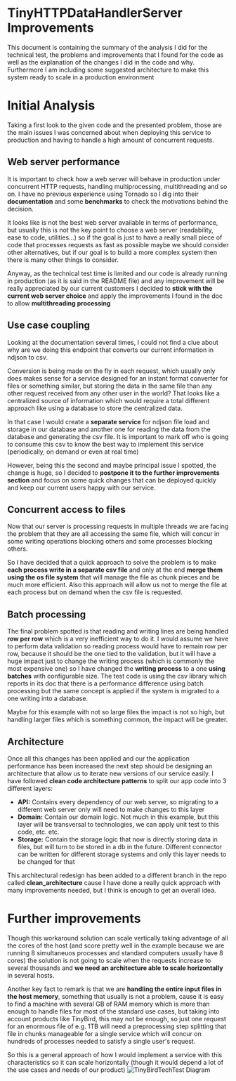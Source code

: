 ﻿# TinyHTTPDataHandlerServer Improvements

This document is containing the summary of the analysis I did for the technical test, the problems and improvements that I found for the code as well as the explanation of the changes I did in the code and why. Furthermore I am including some suggested architecture to make this system ready to scale in a production environment


# Initial Analysis

Taking a first look to the given code and the presented problem, those are the main issues I was concerned about when deploying this service to production and having to handle a high amount of concurrent requests.

## Web server performance 

It is important to check how a web server will behave in production under concurrent HTTP requests, handling multiprocessing, multithreading and so on. I have no previous experience using Tornado so I dig into their **documentation** and some **benchmarks** to check the motivations behind the decision.

It looks like is not the best web server available in terms of performance, but usually this is not the key point to choose a web server (readability, ease to code, utilities...) so if the goal is just to have a really small piece of code that processes requests as fast as possible maybe we should consider other alternatives, but if our goal is to build a more complex system then there is many other things to consider.

Anyway, as the technical test time is limited and our code is already running in production (as it is said in the README file) and any improvement will be really appreciated by our current customers I decided to **stick with the current web server choice** and apply the improvements I found in the doc to allow **multithreading processing**

## Use case coupling

Looking at the documentation several times, I could not find a clue about why are we doing this endpoint that converts our current information in ndjson to csv. 

Conversion is being made on the fly in each request, which usually only does makes sense for a service designed for an instant format converter for files or something similar, but storing the data in the same file than any other request received from any other user in the world? That looks like a centralized source of information which would require a total different approach like using a database to store the centralized data.

In that case I would create a **separate service** for ndjson file load and storage in our database and another one for reading the data from the database and generating the csv file. It is important to mark off who is going to consume this csv  to know the best way to implement this service (periodically, on demand or even at real time)

However, being this the second and maybe principal issue I spotted, the change is huge, so I decided to **postpone it to the further improvements section** and focus on some quick changes that can be deployed quickly and keep our current users happy with our service.

## Concurrent access to files

Now that our server is processing requests in multiple threads we are facing the problem that they are all accessing the same file, which will concur in some writing operations blocking others and some processes blocking others.

So I have decided that a quick approach to solve the problem is to make **each process write in a separate csv file** and only at the end **merge them using the os file system** that will manage the file as chunk pieces and be much more efficient. Also this approach will allow us not to merge the file at each process but on demand when the csv file is requested.

## Batch processing

The final problem spotted is that reading and writing lines are being handled **row per row** which is a very inefficient way to do it. I would assume we have to perform data validation so reading process would have to remain row per row, because it should be the one tied to the validation, but it will have a huge impact just to change the writing process (which is commonly the most expensive one) so
I have changed the **writing process** to a one **using batches** with configurable size. The test code is using the csv library which reports in its doc that there is a performance difference using batch processing but the same concept is applied if the system is migrated to a one writing into a database.

Maybe for this example with not so large files the impact is not so high, but handling larger files which is something common, the impact will be greater.

## Architecture

Once all this changes has been applied and our the application performance has been increased the next step should be designing an architecture that allow us to iterate new versions of our service easily.
I have followed **clean code architecture patterns** to split our app code into 3 different layers:

 - **API:** Contains every dependency of our web server, so migrating to a different web server only will need to make changes to this layer
 - **Domain:** Contain our domain logic. Not much in this example, but this layer will be transversal to technologies, we can apply unit test to this code, etc. etc.
 - **Storage:** Contain the storage logic that now is directly storing data in files, but will turn to be stored in a db in the future. Different connector can be written for different storage systems and only this layer needs to be changed for that

This architectural redesign has been added to a different branch in the repo called **clean_architecture** cause I have done a really quick approach with many improvements needed, but I think is enough to get an overall idea.

# Further improvements

Though this workaround solution can scale vertically taking advantage of all the cores of the host (and score pretty well in the example because we are running 8 simultaneuos processes and standard computers usually have 8 cores) the solution is not going to scale when the requests increase to several thousands and **we need  an architecture able to scale horizontally** in several hosts.

Another key fact to remark is that we are **handling the entire input files in the host memory**, something that usually is not a problem, cause it is easy to find a machine with several GB of RAM memory which is more than enough to handle files for most of the standard use cases, but taking into account products like TinyBird, this may not be enough, so just one request for an enormous file of e.g. 1TB will need a preprocessing step splitting that file in chunks manageable for a single service which will concur on hundreds of processes needed to satisfy a single user's request.

So this is a general approach of how I would implement a service with this characteristics so it can scale horizontally (though it would depend a lot of the use cases and needs of our product)
![TinyBirdTechTest Diagram](https://docs.google.com/drawings/d/e/2PACX-1vS8OH_Yniq8QW0PU7ow-6Dp8u_CdXvcPSt-25nAqJZeYI47OVSlxg1mxU6UDohLrCMvIV6bLeBuSf-k/pub?w=960&h=720)
